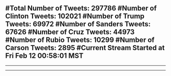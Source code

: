 #Total Number of Tweets: 297786 
#Number of Clinton Tweets: 102021
#Number of Trump Tweets: 69972
#Number of Sanders Tweets: 67626
#Number of Cruz Tweets: 44973
#Number of Rubio Tweets: 10299
#Number of Carson Tweets: 2895
#Current Stream Started at Fri Feb 12 00:58:01 MST
---
---
---
